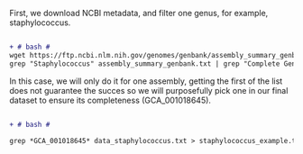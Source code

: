 First, we download NCBI metadata, and filter one genus, for example, staphylococcus. 

```diff

+ # bash #
wget https://ftp.ncbi.nlm.nih.gov/genomes/genbank/assembly_summary_genbank.txt 
grep "Staphylococcus" assembly_summary_genbank.txt | grep "Complete Genome" > data_staphylococcus.txt

```
In this case, we will only do it for one assembly, getting the first of the list does not guarantee the succes so we will purposefully pick one in our final dataset to ensure its completeness (GCA_001018645). 

```diff

+ # bash #

grep *GCA_001018645* data_staphylococcus.txt > staphylococcus_example.txt
 
```
